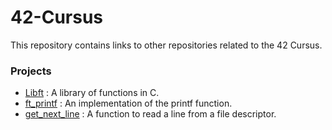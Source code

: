 # 42-Cursus

This repository contains links to other repositories related to the 42 Cursus.

 <h3>Projects</h3>

- [Libft](https://github.com/jortiz-m/libft) : A library of functions in C.
- [ft_printf](https://github.com/jortiz-m/Printf) : An implementation of the printf function.
- [get_next_line](https://github.com/jortiz-m/get_next_line) : A function to read a line from a file descriptor.
